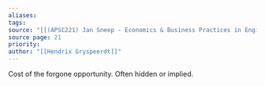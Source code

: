 ```yaml
---
aliases: 
tags: 
source: "[[(APSC221) Jan Sneep - Economics & Business Practices in Engineering.pdf#page=21&selection=397,0,398,4|(APSC221) Jan Sneep - Economics & Business Practices in Engineering, page 21]]"
source page: 21
priority: 
author: "[[Hendrix Gryspeerdt]]"
---
```

Cost of the forgone opportunity. Often hidden or implied.

